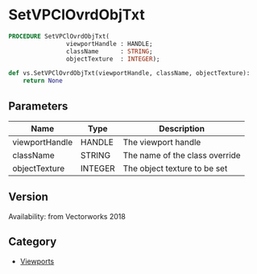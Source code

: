 # SetVPClOvrdObjTxt

```pascal
PROCEDURE SetVPClOvrdObjTxt(
				viewportHandle : HANDLE;
				className      : STRING;
				objectTexture  : INTEGER);
```

```python
def vs.SetVPClOvrdObjTxt(viewportHandle, className, objectTexture):
    return None
```

## Parameters
|Name|Type|Description|
|---|---|---|
|viewportHandle|HANDLE|The viewport handle|
|className|STRING|The name of the class override|
|objectTexture|INTEGER|The object texture to be set|

## Version
Availability: from Vectorworks 2018

## Category
* [Viewports](../Categories/Viewports.md)
